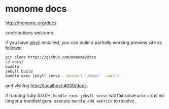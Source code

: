 # monome docs

http://monome.org/docs

contributions welcome.

if you have [jekyll](https://jekyllrb.com/) installed, you can build a partially working preview site as follows:

```bash
git clone https://github.com/monome/docs
cd docs/
bundle
jekyll build
bundle exec jekyll serve --baseurl '/docs' --watch
```

and visiting [http://localhost:4000/docs](http://localhost:4000/docs).

if running ruby 3.0.0+, `bundle exec jekyll serve` will fail since `webrick` is no longer a bundled gem. execute `bundle add webrick` to resolve.

